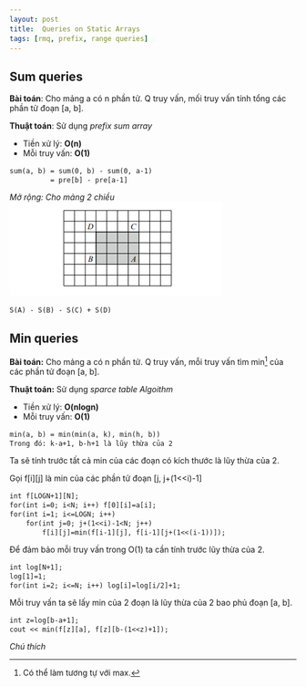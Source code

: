 ```yaml
---
layout: post
title:  Queries on Static Arrays
tags: [rmq, prefix, range queries]
---
```


## Sum queries
**Bài toán**: Cho mảng a có n phần tử. Q truy vấn, mối truy vấn tính tổng các phần tử đoạn [a, b].

**Thuật toán**: Sử dụng *prefix sum array*
- Tiền xử lý: **O(n)**
- Mỗi truy vấn: **O(1)**

```
sum(a, b) = sum(0, b) - sum(0, a-1)
          = pre[b] - pre[a-1]
```

*Mở rộng: Cho mảng 2 chiều*
<img src="assets/img/sum2d.png">
```
S(A) - S(B) - S(C) + S(D)
```
## Min queries
**Bài toán:** Cho mảng a có n phần tử. Q truy vấn, mỗi truy vấn tìm min[^1] của các phần tử đoạn [a, b].

**Thuật toán:** Sử dụng *sparce table Algoithm*
- Tiền xử lý: **O(nlogn)**
- Mỗi truy vấn: **O(1)**

```
min(a, b) = min(min(a, k), min(h, b))
Trong đó: k-a+1, b-h+1 là lũy thừa của 2
```
Ta sẽ tính trước tất cả min của các đoạn có kích thước là lũy thừa của 2. 

Gọi f[i][j] là min của các phần tử đoạn [j, j+(1<<i)-1]
```
int f[LOGN+1][N];
for(int i=0; i<N; i++) f[0][i]=a[i];
for(int i=1; i<=LOGN; i++)
	for(int j=0; j+(1<<i)-1<N; j++)
		f[i][j]=min(f[i-1][j], f[i-1][j+(1<<(i-1))]);
```
Để đảm bảo mỗi truy vấn trong O(1) ta cần tính trước lũy thừa của 2.
```
int log[N+1];
log[1]=1;
for(int i=2; i<=N; i++) log[i]=log[i/2]+1;
```
Mỗi truy vấn ta sẽ lấy min của 2 đoạn là lũy thừa của 2 bao phủ đoạn [a, b].
```
int z=log[b-a+1];	
cout << min(f[z][a], f[z][b-(1<<z)+1]);
```
*Chú thích*

[^1]: Có thể làm tương tự với max.

